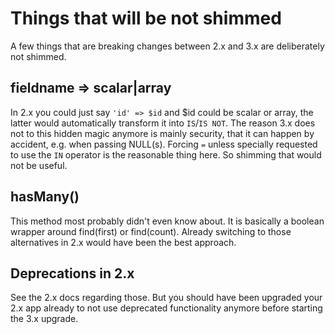 # Things that will be not shimmed

A few things that are breaking changes between 2.x and 3.x are deliberately not shimmed.

## fieldname => scalar|array
In 2.x you could just say `'id' => $id` and $id could be scalar or array, the latter would automatically
transform it into `IS`/`IS NOT`. The reason 3.x does not to this hidden magic anymore is mainly security,
that it can happen by accident, e.g. when passing NULL(s). Forcing `=` unless specially requested to use
the `IN` operator is the reasonable thing here. So shimming that would not be useful.

## hasMany()
This method most probably didn't even know about.
It is basically a boolean wrapper around find(first) or find(count).
Already switching to those alternatives in 2.x would have been the best approach.

## Deprecations in 2.x
See the 2.x docs regarding those. But you should have been upgraded your 2.x app already to not use
deprecated functionality anymore before starting the 3.x upgrade.
